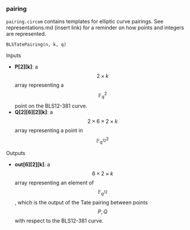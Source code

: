 ### pairing
```pairing.circom``` contains templates for elliptic curve pairings. See representations.md (insert link) for a reminder on how points and integers are represented. 

```
BLSTatePairing(n, k, q)
```
Inputs
- **P[2][k]**: a $$2\times k$$ array representing a $$\mathbb F_q^2$$ point on the BLS12-381 curve.
- **Q[2][6][2][k]**: a $$2\times 6\times 2 \times k$$ array representing a point in $$\mathbb F_{q^{12}}^2$$

Outputs
- **out[6][2][k]**: a $$6\times 2\times k$$ array representing an element of $$\mathbb F_{q^{12}}$$, which is the output of the Tate pairing between points $$P,Q$$ with respect to the BLS12-381 curve. 